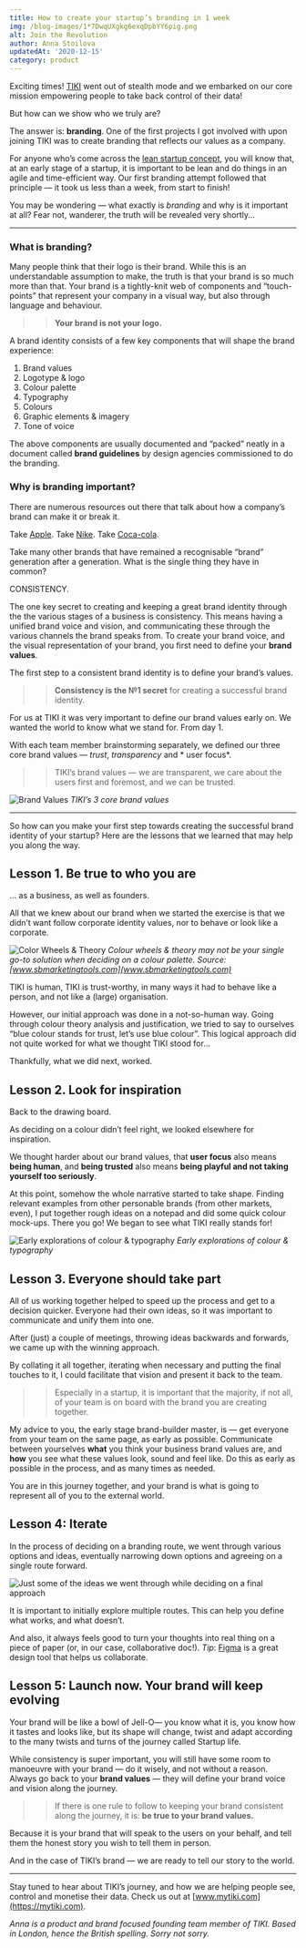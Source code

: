 ```yaml
---
title: How to create your startup’s branding in 1 week 
img: /blog-images/1*7DwqUXgkg6exqDpbYY6pig.png 
alt: Join the Revolution 
author: Anna Stoilova 
updatedAt: '2020-12-15'
category: product
---
```

Exciting times! [TIKI](https://mytiki.com/) went out of stealth mode and we embarked on our core mission empowering
people to take back control of their data!

But how can we show who we truly are?

The answer is: **branding**. One of the first projects I got involved with upon joining TIKI was to create branding that
reflects our values as a company.

For anyone who’s come across the [lean startup concept](http://theleanstartup.com/#principles), you will know that, at
an early stage of a startup, it is important to be lean and do things in an agile and time-efficient way. Our first
branding attempt followed that principle — it took us less than a week, from start to finish!

You may be wondering — what exactly is *branding* and why is it important at all? Fear not, wanderer, the truth will be
revealed very shortly…

---

### What is branding?

Many people think that their logo is their brand. While this is an understandable assumption to make, the truth is that
your brand is so much more than that. Your brand is a tightly-knit web of components and “touch-points” that represent
your company in a visual way, but also through language and behaviour.

> > **Your brand is not your logo.**

A brand identity consists of a few key components that will shape the brand experience:

1. Brand values
2. Logotype & logo
3. Colour palette
4. Typography
5. Colours
6. Graphic elements & imagery
7. Tone of voice

The above components are usually documented and “packed” neatly in a document called **brand guidelines** by design
agencies commissioned to do the branding.

### Why is branding important?

There are numerous resources out there that talk about how a company’s brand can make it or break it.

Take [Apple](https://www.wired.com/2002/12/apple-its-all-about-the-brand/).
Take [Nike](https://www.rivaliq.com/blog/nike-branding-strategy/).
Take [Coca-cola](https://www.businessinsider.com/strategies-coca-cola-used-to-become-an-iconic-brand-2016-2?r=US&IR=T).

Take many other brands that have remained a recognisable “brand” generation after a generation. What is the single thing
they have in common?

CONSISTENCY.

The one key secret to creating and keeping a great brand identity through the the various stages of a business is
consistency. This means having a unified brand voice and vision, and communicating these through the various channels
the brand speaks from. To create your brand voice, and the visual representation of your brand, you first need to define
your **brand values**.

The first step to a consistent brand identity is to define your brand’s values.

> > **Consistency is the №1 secret** for creating a successful brand identity.

For us at TIKI it was very important to define our brand values early on. We wanted the world to know what we stand for.
From day 1.

With each team member brainstorming separately, we defined our three core brand values — *trust*, *transparency* and *
user focus*.

> > TIKI’s brand values — we are transparent, we care about the users first and foremost, and we can be trusted.

![Brand Values](/blog-images/1*bAst2qzcTKPs-_GUmbJbHw.png)
*TIKI’s 3 core brand values*  

---

So how can you make your first step towards creating the successful brand identity of your startup? Here are the lessons
that we learned that may help you along the way.

## Lesson 1. Be true to who you are

… as a business, as well as founders.

All that we knew about our brand when we started the exercise is that we didn’t want follow corporate identity values,
nor to behave or look like a corporate.

![Color Wheels & Theory](/blog-images/1*owTAHpFtUmmQCojm-9wR0Q.png)
*Colour wheels & theory may not be your single go-to solution when deciding on a colour palette. Source: [www.sbmarketingtools.com](www.sbmarketingtools.com)*

TIKI is human, TIKI is trust-worthy, in many ways it had to behave like a person, and not like a (large) organisation.

However, our initial approach was done in a not-so-human way. Going through colour theory analysis and justification, we
tried to say to ourselves “blue colour stands for trust, let’s use blue colour”. This logical approach did not quite
worked for what we thought TIKI stood for…

Thankfully, what we did next, worked.

## Lesson 2. Look for inspiration

Back to the drawing board.

As deciding on a colour didn’t feel right, we looked elsewhere for inspiration.

We thought harder about our brand values, that **user focus** also means **being human**, and **being trusted** also
means **being playful and not taking yourself too seriously**.

At this point, somehow the whole narrative started to take shape. Finding relevant examples from other personable
brands (from other markets, even), I put together rough ideas on a notepad and did some quick colour mock-ups. There you
go! We began to see what TIKI really stands for!

![Early explorations of colour & typography](/blog-images/1*utAqanPd2fr5JKe-2W7z-w.png)
*Early explorations of colour & typography*  

## Lesson 3. Everyone should take part

All of us working together helped to speed up the process and get to a decision quicker. Everyone had their own ideas,
so it was important to communicate and unify them into one.

After (just) a couple of meetings, throwing ideas backwards and forwards, we came up with the winning approach.

By collating it all together, iterating when necessary and putting the final touches to it, I could facilitate that
vision and present it back to the team.

> > Especially in a startup, it is important that the majority, if not all, of your team is on board with the brand you 
> > are creating together.

My advice to you, the early stage brand-builder master, is — get everyone from your team on the same page, as early as
possible. Communicate between yourselves **what** you think your business brand values are, and **how** you see what
these values look, sound and feel like. Do this as early as possible in the process, and as many times as needed.

You are in this journey together, and your brand is what is going to represent all of you to the external world.

## Lesson 4: Iterate

In the process of deciding on a branding route, we went through various options and ideas, eventually narrowing down
options and agreeing on a single route forward.

![Just some of the ideas we went through while deciding on a final approach](/blog-images/1*ptc9pV0SCLowmM2WLw6Q_w.png)

It is important to initially explore multiple routes. This can help you define what works, and what doesn’t.

And also, it always feels good to turn your thoughts into real thing on a piece of paper (or, in our case, collaborative
doc!). *Tip*: [Figma](http://www.figma.com/) is a great design tool that helps us collaborate.

## Lesson 5: Launch now. Your brand will keep evolving

Your brand will be like a bowl of Jell-O— you know what it is, you know how it tastes and looks like, but its shape will
change, twist and adapt according to the many twists and turns of the journey called Startup life.

While consistency is super important, you will still have some room to manoeuvre with your brand — do it wisely, and not
without a reason. Always go back to your **brand values** — they will define your brand voice and vision along the
journey.

> > If there is one rule to follow to keeping your brand consistent along the journey, it is: **be true to your brand 
> > values.**

Because it is your brand that will speak to the users on your behalf, and tell them the honest story you wish to tell
them in person.

And in the case of TIKI’s brand — we are ready to tell our story to the world.

---

Stay tuned to hear about TIKI’s journey, and how we are helping people see, control and monetise their data. Check us
out at [www.mytiki.com](https://mytiki.com).

*Anna is a product and brand focused founding team member of TIKI. Based in London, hence the British spelling. Sorry
not sorry.*


